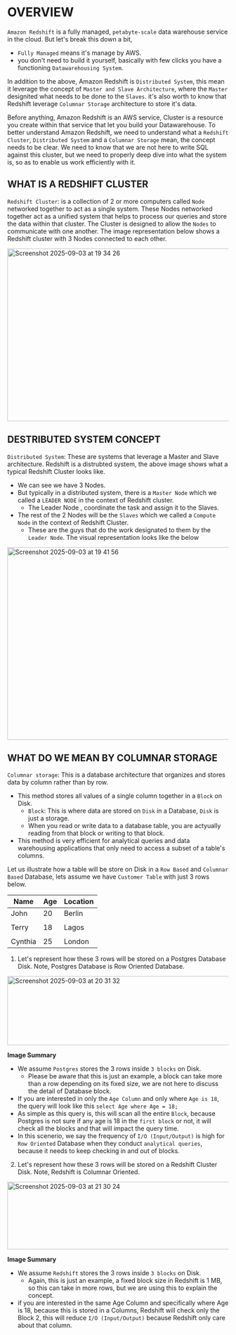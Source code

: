# OVERVIEW
`Amazon Redshift` is a fully managed, `petabyte-scale` data warehouse service in the cloud.
But let's break this down a bit, 
- `Fully Managed` means it's manage by AWS.
- you don't need to build it yourself, basically with few clicks you have a functioning `Datawarehousing
System`.

In addition to the above, Amazon Redshift is `Distributed System`, this mean it leverage the concept of `Master and Slave Architecture`, where the `Master` designited what needs to be done to the `Slaves`. it's also worth to know that Redshift leverage `Columnar Storage` architecture to store it's data. 

Before anything, Amazon Redshift is an AWS service, Cluster is a resource you create within that service that let you build your Datawarehouse. To better understand Amazon Redshift, we need to understand what a `Redshift Cluster`, `Distributed System` and a `Columnar Storage` mean, the concept needs to be clear.
We need to know that we are not here to write SQL against this cluster, but we need to properly
deep dive into what the system is, so as to enable us work efficiently with it.

## WHAT IS A REDSHIFT CLUSTER
`Redshift Cluster`: is a collection of 2 or more computers called `Node` networked together to act as a single system. These Nodes networked together act as a unified system that helps to process our queries and store the data within that cluster. The Cluster is designed to allow the `Nodes` to communicate with one another. The image representation below shows a Redshift cluster with 3 Nodes connected to each other.

<img width="555" height="393" alt="Screenshot 2025-09-03 at 19 34 26" src="https://github.com/user-attachments/assets/944e22c5-37b8-41bb-9ade-9708ecf86beb" />

## DESTRIBUTED SYSTEM CONCEPT
`Distributed System`: These are systems that leverage a Master and Slave architecture. Redshift is a distrubted system, the above image shows what a typical Redshift Cluster looks like. 
- We can see we have 3 Nodes.
- But typically in a distributed system, there is a `Master Node` which we called a `LEADER NODE` in the context of Redshift cluster.
  - The Leader Node , coordinate the task and assign it to the Slaves.
- The rest of the 2 Nodes will be the `Slaves` which we called a `Compute Node` in the context of Redshift Cluster.
  - These are the guys that do the work designated to them by the `Leader Node`.
The visual representation looks like the below

<img width="653" height="438" alt="Screenshot 2025-09-03 at 19 41 56" src="https://github.com/user-attachments/assets/09cd365e-7e49-43ae-bec7-9de73faaf5bf" />

## WHAT DO WE MEAN BY COLUMNAR STORAGE 
`Columnar storage`: This is a database architecture that organizes and stores data by column rather than by row. 
- This method stores all values of a single column together in a `Block` on Disk.
  - `Block`: This is where data are stored on `Disk` in a Database, `Disk` is just a storage.
  - When you read or write data to a database table, you are actyually reading from that block or writing to that block.
- This method is very efficient for analytical queries and data warehousing applications that only need to access a subset of a table's columns.

Let us illustrate how a table will be store on Disk in a `Row Based` and `Columnar Based` Database, lets assume 
we have `Customer Table` with just 3 rows below.

|   Name  | Age     |  Location |
|---------|---------|-----------|
|  John   |  20     |  Berlin   |
|         |         |           |
|  Terry  |  18     |  Lagos    |
|         |         |           |
| Cynthia |  25     |  London   |

1. Let's represent how these 3 rows will be stored on a Postgres Database Disk. Note, Postgres Database is Row Oriented Database.

<img width="1322" height="157" alt="Screenshot 2025-09-03 at 20 31 32" src="https://github.com/user-attachments/assets/01726a8e-dd4f-4d6a-8973-9a94db22e29a" />

**Image Summary**
- We assume `Postgres` stores the 3 rows inside `3 blocks` on Disk.
  - Please be aware that this is just an example, a block can take more than a row depending on its fixed size, we are not here to discuss the detail of Database block.
- If you are interested in only the `Age Column` and only where `Age is 18`, the query will look like this `select Age where Age = 18;`
- As simple as this query is, this will scan all the entire `Block`, because Postgres is not sure if any age is 18 in the `first block` or not, it will check all the blocks and that will impact the query time.
- In this scenerio, we say the frequency of `I/O (Input/Output)` is high for `Row Oriented` Database when they conduct `analytical queries`, because it needs to keep checking in and out of blocks.

2. Let's represent how these 3 rows will be stored on a Redshift Cluster Disk. Note, Redshift is Columnar Oriented.

<img width="1309" height="154" alt="Screenshot 2025-09-03 at 21 30 24" src="https://github.com/user-attachments/assets/8d9d8c9a-ed43-4699-aed1-838c79e7d224" />

**Image Summary**
- We assume `Redshift` stores the 3 rows inside `3 blocks` on Disk.
  - Again, this is just an example, a fixed block size in Redshift is 1 MB, so this can take in more rows, but we are using this to explain the concept.
- if you are interested in the same Age Column and specifically where Age is 18, because this is stored in a Columns, Redshift will check only the Block 2, this will reduce `I/O (Input/Output)` because Redshift only care about that column.







